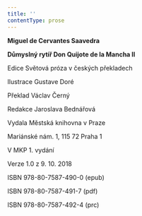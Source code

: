 ```yaml
---
title: ''
contentType: prose
---
```


**Miguel de Cervantes Saavedra**

**Důmyslný rytíř Don Quijote de la Mancha II**

  

Edice Světová próza v českých překladech

Ilustrace Gustave Doré

Překlad Václav Černý

Redakce Jaroslava Bednářová

  

Vydala Městská knihovna v Praze

Mariánské nám. 1, 115 72 Praha 1

  

V MKP 1. vydání

Verze 1.0 z 9. 10. 2018

  

ISBN 978-80-7587-490-0 (epub)

ISBN 978-80-7587-491-7 (pdf)

ISBN 978-80-7587-492-4 (prc)
